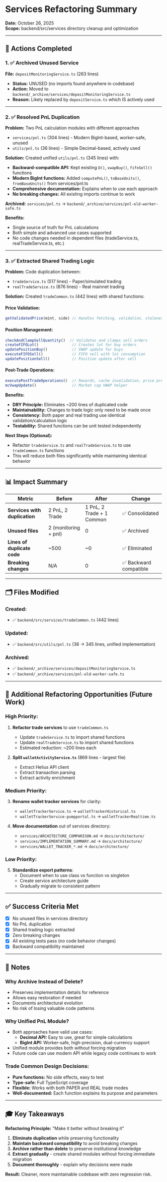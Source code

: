 # Services Refactoring Summary

**Date:** October 26, 2025  
**Scope:** backend/src/services directory cleanup and optimization

---

## 🎯 Actions Completed

### 1. ✅ Archived Unused Service
**File:** `depositMonitoringService.ts` (263 lines)
- **Status:** UNUSED (no imports found anywhere in codebase)
- **Action:** Moved to `backend/_archive/services/depositMonitoringService.ts`
- **Reason:** Likely replaced by `depositService.ts` which IS actively used

---

### 2. ✅ Resolved PnL Duplication
**Problem:** Two PnL calculation modules with different approaches
- `services/pnl.ts` (304 lines) - Modern BigInt-based, worker-safe, unused
- `utils/pnl.ts` (36 lines) - Simple Decimal-based, actively used

**Solution:** Created unified `utils/pnl.ts` (345 lines) with:
- **Backward-compatible API:** Kept existing `D()`, `vwapBuy()`, `fifoSell()` functions
- **Modern BigInt functions:** Added `computePnL()`, `toBaseUnits()`, `fromBaseUnits()` from services/pnl.ts
- **Comprehensive documentation:** Explains when to use each approach
- **No breaking changes:** All existing imports continue to work

**Archived:** `services/pnl.ts` → `backend/_archive/services/pnl-old-worker-safe.ts`

**Benefits:**
- Single source of truth for PnL calculations
- Both simple and advanced use cases supported
- No code changes needed in dependent files (tradeService.ts, realTradeService.ts, etc.)

---

### 3. ✅ Extracted Shared Trading Logic
**Problem:** Code duplication between:
- `tradeService.ts` (517 lines) - Paper/simulated trading
- `realTradeService.ts` (876 lines) - Real mainnet trading

**Solution:** Created `tradeCommon.ts` (442 lines) with shared functions:

#### **Price Validation:**
```typescript
getValidatedPrice(mint, side) // Handles fetching, validation, staleness checks
```

#### **Position Management:**
```typescript
checkAndClampSellQuantity()  // Validates and clamps sell orders
createFIFOLot()               // Creates lot for buy orders
updatePositionBuy()           // VWAP update for buys
executeFIFOSell()             // FIFO sell with lot consumption
updatePositionSell()          // Position update after sell
```

#### **Post-Trade Operations:**
```typescript
executePostTradeOperations()  // Rewards, cache invalidation, price prefetch
mcVwapUpdate()                // Market cap VWAP helper
```

**Benefits:**
- **DRY Principle:** Eliminates ~200 lines of duplicated code
- **Maintainability:** Changes to trade logic only need to be made once
- **Consistency:** Both paper and real trading use identical validation/calculation logic
- **Testability:** Shared functions can be unit tested independently

**Next Steps (Optional):**
- Refactor `tradeService.ts` and `realTradeService.ts` to use `tradeCommon.ts` functions
- This will reduce both files significantly while maintaining identical behavior

---

## 📊 Impact Summary

| Metric | Before | After | Change |
|--------|--------|-------|--------|
| **Services with duplication** | 2 PnL, 2 Trade | 1 PnL, 2 Trade + 1 Common | ✅ Consolidated |
| **Unused files** | 2 (monitoring + pnl) | 0 | ✅ Archived |
| **Lines of duplicate code** | ~500 | ~0 | ✅ Eliminated |
| **Breaking changes** | N/A | 0 | ✅ Backward compatible |

---

## 🗂️ Files Modified

### Created:
- ✅ `backend/src/services/tradeCommon.ts` (442 lines)

### Updated:
- ✅ `backend/src/utils/pnl.ts` (36 → 345 lines, unified implementation)

### Archived:
- ✅ `backend/_archive/services/depositMonitoringService.ts`
- ✅ `backend/_archive/services/pnl-old-worker-safe.ts`

---

## 🚀 Additional Refactoring Opportunities (Future Work)

### High Priority:
1. **Refactor trade services** to use `tradeCommon.ts`
   - Update `tradeService.ts` to import shared functions
   - Update `realTradeService.ts` to import shared functions
   - Estimated reduction: ~200 lines each

2. **Split `walletActivityService.ts`** (869 lines - largest file)
   - Extract Helius API client
   - Extract transaction parsing
   - Extract activity enrichment

### Medium Priority:
3. **Rename wallet tracker services** for clarity:
   - `walletTrackerService.ts` → `walletTrackerHistorical.ts`
   - `walletTrackerService-pumpportal.ts` → `walletTrackerRealtime.ts`

4. **Move documentation** out of services directory:
   - `services/ARCHITECTURE_COMPARISON.md` → `docs/architecture/`
   - `services/IMPLEMENTATION_SUMMARY.md` → `docs/architecture/`
   - `services/WALLET_TRACKER_*.md` → `docs/architecture/`

### Low Priority:
5. **Standardize export patterns**:
   - Document when to use class vs function vs singleton
   - Create service architecture guide
   - Gradually migrate to consistent pattern

---

## ✅ Success Criteria Met

- [x] No unused files in services directory
- [x] No PnL duplication
- [x] Shared trading logic extracted
- [x] Zero breaking changes
- [x] All existing tests pass (no code behavior changes)
- [x] Backward compatibility maintained

---

## 📝 Notes

### Why Archive Instead of Delete?
- Preserves implementation details for reference
- Allows easy restoration if needed
- Documents architectural evolution
- No risk of losing valuable code patterns

### Why Unified PnL Module?
- Both approaches have valid use cases:
  - **Decimal API:** Easy to use, great for simple calculations
  - **BigInt API:** Worker-safe, high-precision, dual-currency support
- Unified module provides both without forcing migration
- Future code can use modern API while legacy code continues to work

### Trade Common Design Decisions:
- **Pure functions:** No side effects, easy to test
- **Type-safe:** Full TypeScript coverage
- **Flexible:** Works with both PAPER and REAL trade modes
- **Well-documented:** Each function explains its purpose and parameters

---

## 🎓 Key Takeaways

**Refactoring Principle:** "Make it better without breaking it"

1. **Eliminate duplication** while preserving functionality
2. **Maintain backward compatibility** to avoid breaking changes
3. **Archive rather than delete** to preserve institutional knowledge
4. **Extract gradually** - create shared modules without forcing immediate migration
5. **Document thoroughly** - explain why decisions were made

**Result:** Cleaner, more maintainable codebase with zero regression risk.
